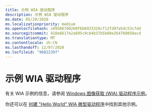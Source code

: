 ```yaml
---
title: 示例 WIA 驱动程序
description: 示例 WIA 驱动程序
ms.date: 05/29/2020
ms.localizationpriority: medium
ms.openlocfilehash: c095867d0260f6b6933320cf12fd97a5dc53c7dd
ms.sourcegitcommit: 418e6617e2a695c9cb4b37b5b60e264760858acd
ms.translationtype: MT
ms.contentlocale: zh-CN
ms.lasthandoff: 12/07/2020
ms.locfileid: "96822397"
---
```

# <a name="sample-wia-drivers"></a>示例 WIA 驱动程序

有关 WIA 示例的信息，请参阅 [Windows 图像获取 (WIA) 驱动程序示例](/samples/microsoft/windows-driver-samples/windows-image-acquisition-wia-driver-samples)。

你还可以在 [创建 "Hello World" WIA 微型驱动程序](creating-a---hello-world---wia-minidriver.md)中找到其他示例。
